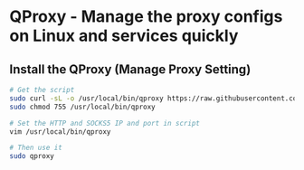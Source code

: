 # QProxy - Manage the proxy configs on Linux and services quickly

## Install the QProxy (Manage Proxy Setting)

```bash
# Get the script
sudo curl -sL -o /usr/local/bin/qproxy https://raw.githubusercontent.com/hamidnaeemabadi/qproxy/main/qproxy.sh
sudo chmod 755 /usr/local/bin/qproxy

# Set the HTTP and SOCKS5 IP and port in script
vim /usr/local/bin/qproxy

# Then use it
sudo qproxy
```

